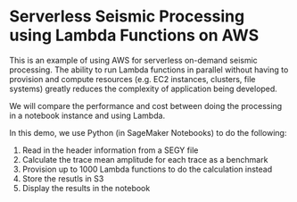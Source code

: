 # Serverless Seismic Processing using Lambda Functions on AWS

This is an example of using AWS for serverless on-demand seismic processing.  The ability to run Lambda functions in parallel without having to provision and compute resources (e.g. EC2 instances, clusters, file systems) greatly reduces the complexity of application being developed.  

We will compare the performance and cost between doing the processing in a notebook instance and using Lambda.

In this demo, we use Python (in SageMaker Notebooks) to do the following:
1. Read in the header information from a SEGY file
2. Calculate the trace mean amplitude for each trace as a benchmark
3. Provision up to 1000 Lambda functions to do the calculation instead
4. Store the resutls in S3
5. Display the results in the notebook

